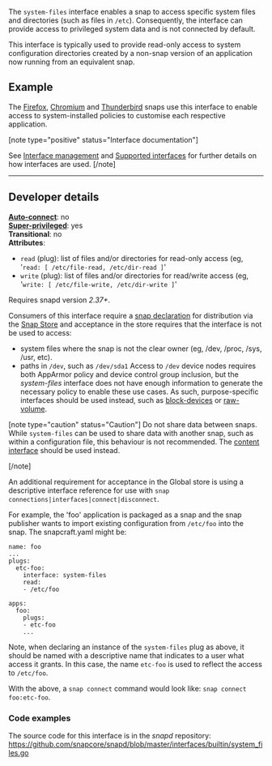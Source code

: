 The `system-files` interface enables a snap to access specific system files and directories (such as files in `/etc`). Consequently,  the interface can provide access to privileged system data and is not connected by default.

This interface is typically used to provide read-only access to system configuration directories created by a non-snap version of an application now running from an equivalent snap.

<h2 id='heading--example'>Example</h2>

The [Firefox](https://snapcraft.io/firefox), [Chromium](https://snapcraft.io/chromium) and [Thunderbird](https://snapcraft.io/thunderbird) snaps use this interface to enable access to system-installed policies to customise each respective application.

[note type="positive" status="Interface documentation"]

See [Interface management](/t/interface-management/6154) and [Supported interfaces](/t/supported-interfaces/7744) for further details on how interfaces are used.
[/note]

---

<h2 id='heading--dev-details'>Developer details </h2>

**[Auto-connect](/t/interface-management/6154#heading--auto-connections)**: no</br>
**[Super-privileged](/t/super-privileged-interfaces/34740)**: yes</br>
**Transitional**: no </br>
**Attributes**:
  * `read` (plug): list of files and/or directories for read-only access (eg, '`read: [ /etc/file-read, /etc/dir-read ]`'
  * `write` (plug): list of files and/or directories for read/write access (eg, '`write: [ /etc/file-write, /etc/dir-write ]`'

Requires snapd version _2.37+_. 

Consumers of this interface require a [snap declaration](https://forum.snapcraft.io/t/process-for-aliases-auto-connections-and-tracks/455/) for distribution via the [Snap Store](https://snapcraft.io/store) and acceptance in the store requires that the interface is not be used to access: 
- system files where the snap is not the clear owner (eg, /dev, /proc, /sys, /usr, etc). 
- paths in `/dev`, such as `/dev/sda1`
  Access to `/dev` device nodes requires both AppArmor policy and device control group inclusion, but the _system-files_ interface does not have enough information to generate the necessary policy to enable these use cases. As such, purpose-specific interfaces should be used instead, such as  [block-devices](/t/the-block-devices-interface/9721) or [raw-volume](/t/the-raw-volume-interface/14578).

[note type="caution" status="Caution"]
Do not share data between snaps. While `system-files` can be used to share data with another snap, such as within a configuration file, this behaviour is not recommended. The [content interface](/t/the-content-interface/1074) should be used instead.

[/note]

An additional requirement for acceptance in the Global store is using a descriptive interface reference for use with `snap connections|interfaces|connect|disconnect`.

For example, the 'foo' application is packaged as a snap and the snap publisher wants to import existing configuration from `/etc/foo` into the snap. The snapcraft.yaml might be:

```
name: foo
...
plugs:
  etc-foo:
    interface: system-files
    read:
    - /etc/foo

apps:
  foo:
    plugs:
    - etc-foo
    ...
```

Note, when declaring an instance of the `system-files` plug as above, it should be named with a descriptive name that indicates to a user what access it grants. In this case, the name `etc-foo` is used to reflect the access to `/etc/foo`.

With the above, a `snap connect` command would look like: `snap connect foo:etc-foo`.

<h3 id='heading-code'>Code examples</h3>

The source code for this interface is in the *snapd* repository:
<https://github.com/snapcore/snapd/blob/master/interfaces/builtin/system_files.go>